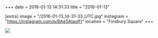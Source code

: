 +++
date = 2016-01-13 14:31:33
title = "2016-01-13"

[extra]
image = "/2016-01-13_14-31-33_UTC.jpg"
instagram = "https://instagram.com/p/BAe5AIaoIFI"
location = "Finsbury Square"
+++

<img src="/2016-01-13_14-31-33_UTC.jpg" />
